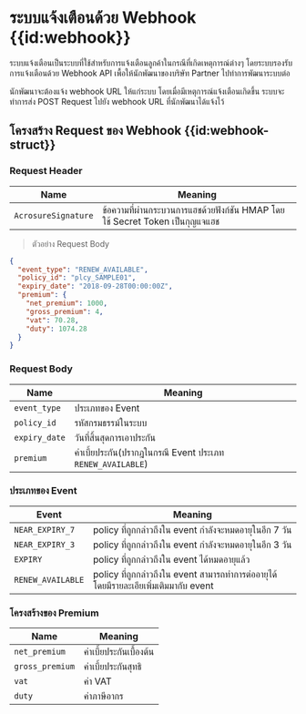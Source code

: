 # ระบบแจ้งเตือนด้วย Webhook {{id:webhook}}
ระบบแจ้งเตือนเป็นระบบที่ใช้สำหรับการแจ้งเตือนลูกค้าในกรณีที่เกิดเหตุการณ์ต่างๆ โดยระบบรองรับการแจ้งเตือนด้วย Webhook API เพื้อให้นักพัฒนาของบริษัท Partner ไปทำการพัฒนาระบบต่อ

นักพัฒนาจะต้องแจ้ง webhook URL ให้แก่ระบบ โดยเมื่อมีเหตุการณ์แจ้งเตือนเกิดขึ้น ระบบจะทำการส่ง POST Request ไปยัง webhook URL ที่นักพัฒนาได้แจ้งไว้

## โครงสร้าง Request ของ Webhook {{id:webhook-struct}}

### Request Header
| Name | Meaning |
| - | - |
| `AcrosureSignature`| ข้อความที่ผ่านกระบวนการแฮชด้วยฟังก์ชัน HMAP โดยใช้ Secret Token เป็นกุญแจแฮช |

> ตัวอย่าง Request Body

```json
{
  "event_type": "RENEW_AVAILABLE",
  "policy_id": "plcy_SAMPLE01",
  "expiry_date": "2018-09-28T00:00:00Z",
  "premium": {
    "net_premium": 1000,
    "gross_premium": 4,
    "vat": 70.28,
    "duty": 1074.28
  }
}
```

### Request Body
| Name          | Meaning            |
| ------------- | ------------------ |
| `event_type`  | ประเภทของ Event    |
| `policy_id`   | รหัสกรมธรรม์ในระบบ   |
| `expiry_date` | วันที่สิ้นสุดการเอาประกัน |
| `premium`     | ค่าเบี้ยประกัน(ปรากฎในกรณี Event ประเภท `RENEW_AVAILABLE`)         |

### ประเภทของ Event

| Event             | Meaning                                                                  |
| ----------------- | ------------------------------------------------------------------------ |
| `NEAR_EXPIRY_7`   | policy ที่ถูกกล่าวถึงใน event กำลังจะหมดอายุในอีก 7 วัน                            |
| `NEAR_EXPIRY_3`   | policy ที่ถูกกล่าวถึงใน event กำลังจะหมดอายุในอีก 3 วัน                            |
| `EXPIRY`          | policy ที่ถูกกล่าวถึงใน event ได้หมดอายุแล้ว                                      |
| `RENEW_AVAILABLE` | policy ที่ถูกกล่าวถึงใน event สามารถทำการต่ออายุได้ โดยมีรายละเอียเพิ่มเติมมากับ event  |

### โครงสร้างของ Premium

| Name            | Meaning            |
| --------------- | ------------------ |
| `net_premium`   | ค่าเบี้ยประกันเบื้องต้น   |
| `gross_premium` | ค่าเบี้ยประกันสุทธิ      |
| `vat`           | ค่า VAT             |
| `duty`          | ค่าภาษีอากร          |



